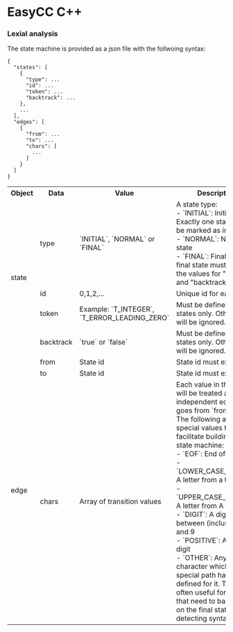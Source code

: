 EasyCC C++
============

### Lexial analysis
The state machine is provided as a json file with the follwoing syntax:
```
{
  "states": [
    {
      "type": ...
      "id": ...
      "token": ...
      "backtrack": ...
    },
    ...
  ],
  "edges": [
    {
      "from": ...
      "to": ...
      "chars": [
        ...
      ]
    }
  ]
}
```
<table>
  <tr>
    <th>Object</th>
    <th>Data</th>
    <th>Value</th>
    <th>Description</th>
  </tr>
  <tr>
    <td rowspan="4">state</td>
    <td>type</td>
    <td>`INITIAL`, `NORMAL` or `FINAL`</td>
    <td>
      A state type:<br/>
      - `INITIAL`: Initial state. Exactly one state must be marked as initial<br/>
      - `NORMAL`: Normal state<br/>
      - `FINAL`: Final state. A final state must define the values for "token" and "backtrack"<br/>
    </td>
  </tr>
  <tr>
    <td>id</td>
    <td>0,1,2,...</td>
    <td>Unique id for each state</td>
  </tr>
  <tr>
    <td>token</td>
    <td>Example: `T_INTEGER`, `T_ERROR_LEADING_ZERO`</td>
    <td>Must be defined for final states only. Otherwise it will be ignored.</td>
  </tr>
  <tr>
    <td>backtrack</td>
    <td>`true` or `false`</td>
    <td>Must be defined for final states only. Otherwise it will be ignored.</td>
  </tr>
  <tr>
    <td rowspan="3">edge</td>
    <td>from</td>
    <td>State id</td>
    <td>State id must exist</td>
  </tr>
  <tr>
    <td>to</td>
    <td>State id</td>
    <td>State id must exist</td>
  </tr>
  <tr>
    <td>chars</td>
    <td>Array of transition values</td>
    <td>
    Each value in the array will be treated as an independent edge that goes from `from` to `to`.<br/>
    The following are special values that will facilitate building the state machine:<br/>
    - `EOF`: End of file<br/>
    - `LOWER_CASE_LETTER`: A letter from a to z<br/>
    - `UPPER_CASE_LETTER`: A letter from A to Z<br/>
    - `DIGIT`: A digit between (inclusive) 0 and 9<br/>
    - `POSITIVE`: A positive digit<br/>
    - `OTHER`: Any other character which no special path has been defined for it. This is often useful for tokens that need to backtrack on the final state and for detecting syntax errors.<br/>
    </td>
  </tr>
</table>
